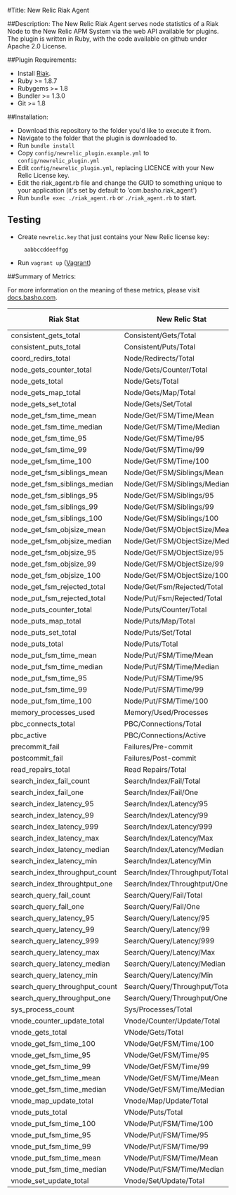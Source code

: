 #Title: New Relic Riak Agent

##Description:
The New Relic Riak Agent serves node statistics of a Riak Node to the New Relic APM System via the web API available for plugins. The plugin is written in Ruby, with the code available on github under Apache 2.0 License.

##Plugin Requirements:

   * Install [Riak](http://docs.basho.com/riak/latest/tutorials/installation/).
   * Ruby >= 1.8.7
   * Rubygems >= 1.8
   * Bundler >= 1.3.0
   * Git >= 1.8

##Installation:

   * Download this repository to the folder you'd like to execute it from.
   * Navigate to the folder that the plugin is downloaded to.
   * Run `bundle install`
   * Copy ```config/newrelic_plugin.example.yml``` to ```config/newrelic_plugin.yml```
   * Edit ```config/newrelic_plugin.yml```, replacing LICENCE with your New Relic License key.
   * Edit the riak_agent.rb file and change the GUID to something unique to your application (it's set by default to 'com.basho.riak_agent')
   * Run `bundle exec ./riak_agent.rb` or `./riak_agent.rb` to start.
 
## Testing

* Create ```newrelic.key``` that just contains your New Relic license key:

		aabbccddeeffgg

* Run ```vagrant up``` ([Vagrant](https://www.vagrantup.com/))

##Summary of Metrics:

For more information on the meaning of these metrics, please visit [docs.basho.com](http://docs.basho.com/riak/latest/ops/running/nodes/inspecting/).

| Riak Stat     | New Relic Stat | Unit of Measure |
| ------------ | ------------- | ------------ |
| consistent_gets_total | Consistent/Gets/Total | Operations |
| consistent_puts_total | Consistent/Puts/Total | Operations |
| coord_redirs_total | Node/Redirects/Total | Redirects |
| node_gets_counter_total | Node/Gets/Counter/Total | Operations |
| node_gets_total | Node/Gets/Total | Operations |
| node_gets_map_total | Node/Gets/Map/Total | Operations |
| node_gets_set_total | Node/Gets/Set/Total | Operations |
| node_get_fsm_time_mean | Node/Get/FSM/Time/Mean | Microseconds |
| node_get_fsm_time_median | Node/Get/FSM/Time/Median | Microseconds |
| node_get_fsm_time_95 | Node/Get/FSM/Time/95 | Microseconds |
| node_get_fsm_time_99 | Node/Get/FSM/Time/99 | Microseconds |
| node_get_fsm_time_100 | Node/Get/FSM/Time/100 | Microseconds |
| node_get_fsm_siblings_mean | Node/Get/FSM/Siblings/Mean | Siblings |
| node_get_fsm_siblings_median | Node/Get/FSM/Siblings/Median | Siblings |
| node_get_fsm_siblings_95 | Node/Get/FSM/Siblings/95 | Siblings |
| node_get_fsm_siblings_99 | Node/Get/FSM/Siblings/99 | Siblings |
| node_get_fsm_siblings_100 | Node/Get/FSM/Siblings/100 | Siblings |
| node_get_fsm_objsize_mean | Node/Get/FSM/ObjectSize/Mean | Bytes |
| node_get_fsm_objsize_median | Node/Get/FSM/ObjectSize/Median | Bytes |
| node_get_fsm_objsize_95 | Node/Get/FSM/ObjectSize/95 | Bytes |
| node_get_fsm_objsize_99 | Node/Get/FSM/ObjectSize/99 | Bytes |
| node_get_fsm_objsize_100 | Node/Get/FSM/ObjectSize/100 | Bytes |
| node_get_fsm_rejected_total | Node/Get/Fsm/Rejected/Total | Rejections |
| node_put_fsm_rejected_total | Node/Put/Fsm/Rejected/Total | Rejections |
| node_puts_counter_total | Node/Puts/Counter/Total | Operations |
| node_puts_map_total | Node/Puts/Map/Total | Operations |
| node_puts_set_total | Node/Puts/Set/Total | Operations |
| node_puts_total | Node/Puts/Total | Operations |
| node_put_fsm_time_mean | Node/Put/FSM/Time/Mean | Microseconds |
| node_put_fsm_time_median | Node/Put/FSM/Time/Median | Microseconds |
| node_put_fsm_time_95 | Node/Put/FSM/Time/95 | Microseconds |
| node_put_fsm_time_99 | Node/Put/FSM/Time/99 | Microseconds |
| node_put_fsm_time_100 | Node/Put/FSM/Time/100 | Microseconds |
| memory_processes_used | Memory/Used/Processes | Bytes |
| pbc_connects_total | PBC/Connections/Total | Connections |
| pbc_active | PBC/Connections/Active | Connections |
| precommit_fail | Failures/Pre-commit | Failures |
| postcommit_fail | Failures/Post-commit | Failures |
| read_repairs_total | Read Repairs/Total | Repairs |
| search_index_fail_count | Search/Index/Fail/Total | Failures |
| search_index_fail_one | Search/Index/Fail/One | Failures |
| search_index_latency_95 | Search/Index/Latency/95 | Microseconds |
| search_index_latency_99 | Search/Index/Latency/99 | Microseconds |
| search_index_latency_999 | Search/Index/Latency/999 | Microseconds |
| search_index_latency_max | Search/Index/Latency/Max | Microseconds |
| search_index_latency_median | Search/Index/Latency/Median | Microseconds |
| search_index_latency_min | Search/Index/Latency/Min | Microseconds |
| search_index_throughput_count | Search/Index/Throughput/Total | Operations |
| search_index_throughtput_one | Search/Index/Throughtput/One | Operations |
| search_query_fail_count | Search/Query/Fail/Total | Failures |
| search_query_fail_one | Search/Query/Fail/One | Failures |
| search_query_latency_95 | Search/Query/Latency/95 | Microseconds |
| search_query_latency_99 | Search/Query/Latency/99 | Microseconds |
| search_query_latency_999 | Search/Query/Latency/999 | Microseconds |
| search_query_latency_max | Search/Query/Latency/Max | Microseconds |
| search_query_latency_median | Search/Query/Latency/Median | Microseconds |
| search_query_latency_min | Search/Query/Latency/Min | Microseconds |
| search_query_throughput_count | Search/Query/Throughput/Total | Operations |
| search_query_throughput_one | Search/Query/Throughput/One | Operations |
| sys_process_count | Sys/Processes/Total | Processes |
| vnode_counter_update_total | Vnode/Counter/Update/Total | Operations |
| vnode_gets_total | VNode/Gets/Total | Operations |
| vnode_get_fsm_time_100 | VNode/Get/FSM/Time/100 | Microseconds |
| vnode_get_fsm_time_95 | VNode/Get/FSM/Time/95 |Microseconds |
| vnode_get_fsm_time_99 | VNode/Get/FSM/Time/99 | Microseconds |
| vnode_get_fsm_time_mean | VNode/Get/FSM/Time/Mean | Microseconds |
| vnode_get_fsm_time_median | VNode/Get/FSM/Time/Median | Microseconds |
| vnode_map_update_total | Vnode/Map/Update/Total | Operations |
| vnode_puts_total | VNode/Puts/Total | Operations |
| vnode_put_fsm_time_100 | VNode/Put/FSM/Time/100 | Microseconds |
| vnode_put_fsm_time_95 | VNode/Put/FSM/Time/95 |Microseconds |
| vnode_put_fsm_time_99 | VNode/Put/FSM/Time/99 | Microseconds |
| vnode_put_fsm_time_mean | VNode/Put/FSM/Time/Mean | Microseconds |
| vnode_put_fsm_time_median | VNode/Put/FSM/Time/Median | Microseconds |
| vnode_set_update_total | Vnode/Set/Update/Total | Operations |

